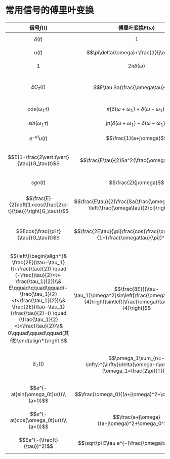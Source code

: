 # 常用信号的傅里叶变换

|信号$f(t)$|傅里叶变换$F(\omega)$|备注|
|---|---|---|
|$$\delta(t)$$|$$1$$|
|$$u(t)$$|$$\pi\delta(\omega)+\frac{1}{j\omega}$$|
|$$1$$|$$2\pi\delta(\omega)$$|
|$$EG_\tau(t)$$|$$E\tau Sa(\frac{\omega\tau}{2})$$|$$-\frac{\tau}{2}到\frac{\tau}{2},高度为E的门函数$$|
|$$cos(\omega_1\tau)$$|$$\pi[\delta(\omega+\omega_1)+\delta(\omega-\omega_1)]$$|
|$$sin(\omega_1\tau)$$|$$j\pi[\delta(\omega+\omega_1)-\delta(\omega-\omega_1)]$$|
|$$e^{-at}u(t)$$|$$\frac{1}{a+j\omega}$$|
|$$E(1-\frac{2\vert t\vert}{\tau})G_\tau(t)$$|$$\frac{E\tau}{2}Sa^2(\frac{\omega\tau}{4})$$|$$-\frac{\tau}{2}到\frac{\tau}{2},高度为E的三角波$$|
|$$sgn(t)$$|$$\frac{2}{j\omega}$$|$$sgn(t)为符号函数$$|
|$$\frac{E}{2}\left[1+cos(\frac{2\pi t}{\tau})\right]G_\tau(t)$$|$$\frac{E\tau}{2}\frac{Sa(\frac{\omega\tau}{2})}{1-\left(\frac{\omega\tau}{2\pi}\right)^2}$$|$$-\frac{\tau}{2}到\frac{\tau}{2},高度为E的升余弦信号$$|
|$$Ecos(\frac{\pi t}{\tau})G_\tau(t)$$|$$\frac{2E\tau}{\pi}\frac{cos(\frac{\omega\tau}{2})}{1-(\frac{\omega\tau}{\pi})^2}$$|$$-\frac{\tau}{2}到\frac{\tau}{2},高度为E的余弦信号$$
|$$\left\{\begin{align*}& \frac{2E}{\tau-\tau_1}(t+\frac{\tau}{2}) \quad (-\frac{\tau}{2}<t<-\frac{\tau_1}{2})\\& E\qquad\qquad\qquad(-\frac{\tau_1}{2}<t<\frac{\tau_1}{2})\\& \frac{2E}{\tau-\tau_1}(\frac{\tau}{2}-t) \quad (\frac{\tau_1}{2}<t<\frac{\tau}{2})\\& 0\qquad\qquad\qquad(其他)\end{align*}\right.$$|$$\frac{8E}{(\tau-\tau_1)\omega^2}sin\left[\frac{\omega(\tau+\tau_1)}{4}\right]sin\left[\frac{\omega(\tau-\tau_1)}{4}\right]$$|$$梯形信号$$
|$$\delta_T(t)$$|$$\omega_1\sum_{n=-\infty}^{\infty}\delta(\omega-n\omega_1)\\ (\omega_1=\frac{2\pi}{T})$$|$$冲击序列:\\ \delta_T(t)=\sum_{n=-\infty}^{\infty}\delta(t-nT)$$|
|$$e^{-at}sin(\omega_0t)u(t)\\ (a>0)$$|$$\frac{\omega_0}{(a+j\omega)^2+\omega_0^2}$$|$$单边衰减正弦信号$$|
|$$e^{-at}cos(\omega_0t)u(t)\\ (a>0)$$|$$\frac{a+j\omega}{(a+j\omega)^2+\omega_0^2}$$|$$单边衰减正弦信号$$|
|$$Ee^{-(\frac{t}{\tau})^2}$$|$$\sqrt\pi E\tau e^{-(\frac{\omega\tau}{2})^2}$$|$$钟型脉冲$$|